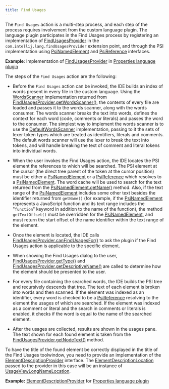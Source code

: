```yaml
---
title: Find Usages
---
```


The `Find Usages` action is a multi-step process, and each step of the process requires involvement from the custom language plugin.
The language plugin participates in the Find Usages process by registering an implementation of
[FindUsagesProvider](https://upsource.jetbrains.com/idea-community/file/1731d054af4ca27aa827c03929e27eeb0e6a8366/platform/indexing-api/src/com/intellij/lang/findUsages/FindUsagesProvider.java)
in the `com.intellij.lang.findUsagesProvider` extension point, and through the PSI implementation using
[PsiNamedElement](https://upsource.jetbrains.com/idea-community/file/1731d054af4ca27aa827c03929e27eeb0e6a8366/platform/core-api/src/com/intellij/psi/PsiNamedElement.java)
and
[PsiReference](https://upsource.jetbrains.com/idea-community/file/1731d054af4ca27aa827c03929e27eeb0e6a8366/platform/core-api/src/com/intellij/psi/PsiReference.java)
interfaces.

**Example**:
Implementation of
[FindUsagesProvider](https://upsource.jetbrains.com/idea-community/file/1731d054af4ca27aa827c03929e27eeb0e6a8366/plugins/properties/properties-psi-impl/src/com/intellij/lang/properties/findUsages/PropertiesFindUsagesProvider.java)
in
[Properties language plugin](https://github.com/JetBrains/intellij-community/tree/master/plugins/properties/)


The steps of the `Find Usages` action are the following:

*  Before the `Find Usages` action can be invoked, the IDE builds an index of words present in every file in the custom language.
   Using the
   [WordsScanner](https://upsource.jetbrains.com/idea-community/file/1731d054af4ca27aa827c03929e27eeb0e6a8366/platform/indexing-api/src/com/intellij/lang/cacheBuilder/WordsScanner.java)
   implementation returned from
   [FindUsagesProvider.getWordsScanner()](https://upsource.jetbrains.com/idea-community/file/1731d054af4ca27aa827c03929e27eeb0e6a8366/platform/indexing-api/src/com/intellij/lang/findUsages/FindUsagesProvider.java),
   the contents of every file are loaded and passes it to the words scanner, along with the words consumer.
   The words scanner breaks the text into words, defines the context for each word (code, comments or literals) and passes the word to the consumer.
   The simplest way to implement the words scanner is to use the
   [DefaultWordsScanner](https://upsource.jetbrains.com/idea-community/file/1731d054af4ca27aa827c03929e27eeb0e6a8366/platform/indexing-api/src/com/intellij/lang/cacheBuilder/DefaultWordsScanner.java)
   implementation, passing to it the sets of lexer token types which are treated as identifiers, literals and comments.
   The default words scanner will use the lexer to break the text into tokens, and will handle breaking the text of comment and literal tokens into individual words.

*  When the user invokes the Find Usages action, the IDE locates the PSI element the references to which will be searched.
   The PSI element at the cursor (the direct tree parent of the token at the cursor position) must be either a
   [PsiNamedElement](https://upsource.jetbrains.com/idea-community/file/1731d054af4ca27aa827c03929e27eeb0e6a8366/platform/core-api/src/com/intellij/psi/PsiNamedElement.java)
   or a
   [PsiReference](https://upsource.jetbrains.com/idea-community/file/1731d054af4ca27aa827c03929e27eeb0e6a8366/platform/core-api/src/com/intellij/psi/PsiReference.java)
   which resolves to a
   [PsiNamedElement](https://upsource.jetbrains.com/idea-community/file/1731d054af4ca27aa827c03929e27eeb0e6a8366/platform/core-api/src/com/intellij/psi/PsiNamedElement.java).
   The word cache will be used to search for the text returned from the
   [PsiNamedElement.getName()](https://upsource.jetbrains.com/idea-community/file/1731d054af4ca27aa827c03929e27eeb0e6a8366/platform/core-api/src/com/intellij/psi/PsiNamedElement.java)
   method.
   Also, if the text range of the
   [PsiNamedElement](https://upsource.jetbrains.com/idea-community/file/1731d054af4ca27aa827c03929e27eeb0e6a8366/platform/core-api/src/com/intellij/psi/PsiNamedElement.java)
   includes some other text besides the identifier returned from `getName()` (for example, if the
   [PsiNamedElement](https://upsource.jetbrains.com/idea-community/file/1731d054af4ca27aa827c03929e27eeb0e6a8366/platform/core-api/src/com/intellij/psi/PsiNamedElement.java)
   represents a JavaScript function and its text range includes the "`function`" keyword in addition to the name of the function), the method `getTextOffset()` must be overridden for the
   [PsiNamedElement](https://upsource.jetbrains.com/idea-community/file/1731d054af4ca27aa827c03929e27eeb0e6a8366/platform/core-api/src/com/intellij/psi/PsiNamedElement.java),
   and must return the start offset of the name identifier within the text range of the element.

*  Once the element is located, the IDE calls
   [FindUsagesProvider.canFindUsagesFor()](https://upsource.jetbrains.com/idea-community/file/1731d054af4ca27aa827c03929e27eeb0e6a8366/platform/indexing-api/src/com/intellij/lang/findUsages/FindUsagesProvider.java)
   to ask the plugin if the Find Usages action is applicable to the specific element.

*  When showing the Find Usages dialog to the user,
   [FindUsagesProvider.getType()](https://upsource.jetbrains.com/idea-community/file/1731d054af4ca27aa827c03929e27eeb0e6a8366/platform/indexing-api/src/com/intellij/lang/findUsages/FindUsagesProvider.java)
   and
   [FindUsagesProvider.getDescriptiveName()](https://upsource.jetbrains.com/idea-community/file/1731d054af4ca27aa827c03929e27eeb0e6a8366/platform/indexing-api/src/com/intellij/lang/findUsages/FindUsagesProvider.java)
   are called to determine how the element should be presented to the user.

*  For every file containing the searched words, the IDE builds the PSI tree and recursively descends that tree.
   The text of each element is broken into words and then scanned.
   If the element was indexed as an identifier, every word is checked to be a
   [PsiReference](https://upsource.jetbrains.com/idea-community/file/1731d054af4ca27aa827c03929e27eeb0e6a8366/platform/core-api/src/com/intellij/psi/PsiReference.java)
   resolving to the element the usages of which are searched.
   If the element was indexed as a comment or literal and the search in comments or literals is enabled, it checks if the word is equal to the name of the searched element.

*  After the usages are collected, results are shown in the usages pane.
The text shown for each found element is taken from the
[FindUsagesProvider.getNodeText()](https://upsource.jetbrains.com/idea-community/file/1731d054af4ca27aa827c03929e27eeb0e6a8366/platform/indexing-api/src/com/intellij/lang/findUsages/FindUsagesProvider.java)
method.

To have the title of the found element be correctly displayed in the title of the Find Usages toolwindow, you need to provide an implementation of the
[ElementDescriptionProvider](https://upsource.jetbrains.com/idea-community/file/1731d054af4ca27aa827c03929e27eeb0e6a8366/platform/core-api/src/com/intellij/psi/ElementDescriptionProvider.java)
interface.
The
[ElementDescriptionLocation](https://upsource.jetbrains.com/idea-community/file/1731d054af4ca27aa827c03929e27eeb0e6a8366/platform/core-api/src/com/intellij/psi/ElementDescriptionLocation.java)
passed to the provider in this case will be an instance of
[UsageViewLongNameLocation](https://upsource.jetbrains.com/idea-community/file/1731d054af4ca27aa827c03929e27eeb0e6a8366/platform/lang-impl/src/com/intellij/usageView/UsageViewLongNameLocation.java).

**Example:**
[ElementDescriptionProvider](https://upsource.jetbrains.com/idea-community/file/1731d054af4ca27aa827c03929e27eeb0e6a8366/plugins/properties/src/com/intellij/lang/properties/PropertiesDescriptionProvider.java)
for
[Properties language plugin](https://github.com/JetBrains/intellij-community/tree/master/plugins/properties/)

